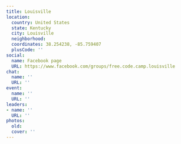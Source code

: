 ```yaml
---
title: Louisville
location:
  country: United States
  state: Kentucky
  city: Louisville
  neighborhood: 
  coordinates: 38.254238, -85.759407
  plusCode: ''
social:
  name: Facebook page
  URL: https://www.facebook.com/groups/free.code.camp.louisville
chat:
  name: ''
  URL: ''
event:
  name: ''
  URL: ''
leaders:
- name: ''
  URL: ''
photos:
  old: 
  cover: ''
---
```

